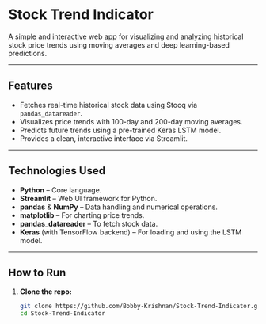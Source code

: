 # Stock Trend Indicator

A simple and interactive web app for visualizing and analyzing historical stock price trends using moving averages and deep learning-based predictions.

---

## Features

- Fetches real-time historical stock data using Stooq via `pandas_datareader`.
- Visualizes price trends with 100-day and 200-day moving averages.
- Predicts future trends using a pre-trained Keras LSTM model.
- Provides a clean, interactive interface via Streamlit.

---

## Technologies Used

- **Python** – Core language.
- **Streamlit** – Web UI framework for Python.
- **pandas** & **NumPy** – Data handling and numerical operations.
- **matplotlib** – For charting price trends.
- **pandas_datareader** – To fetch stock data.
- **Keras** (with TensorFlow backend) – For loading and using the LSTM model.

---

## How to Run

1. **Clone the repo:**

   ```bash
   git clone https://github.com/Bobby-Krishnan/Stock-Trend-Indicator.git
   cd Stock-Trend-Indicator
